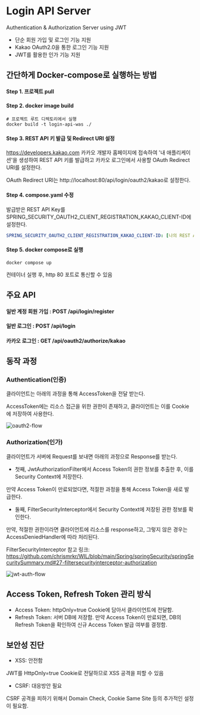 # Login API Server

Authentication & Authorization Server using JWT

- 단순 회원 가입 및 로그인 기능 지원
- Kakao OAuth2.0을 통한 로그인 기능 지원
- JWT를 활용한 인가 기능 지원

## 간단하게 Docker-compose로 실행하는 방법
#### Step 1. 프로젝트 pull
#### Step 2. docker image build
```shell
# 프로젝트 루트 디렉토리에서 실행
docker build -t login-api-was ./
```
#### Step 3. REST API 키 발급 및 Redirect URI 설정

https://developers.kakao.com 카카오 개발자 홈페이지에 접속하여 '내 애플리케이션'을 생성하여 REST API 키를 발급하고 카카오 로그인에서 사용할 OAuth Redirect URI를 설정한다.

OAuth Redirect URI는 http://localhost:80/api/login/oauth2/kakao로 설정한다.

#### Step 4. compose.yaml 수정

발급받은 REST API Key를 SPRING_SECURITY_OAUTH2_CLIENT_REGISTRATION_KAKAO_CLIENT-ID에 설정한다.

```yaml
SPRING_SECURITY_OAUTH2_CLIENT_REGISTRATION_KAKAO_CLIENT-ID: [나의 REST API KEY]
```

#### Step 5. docker compose로 실행
```shell
docker compose up
```
컨테이너 실행 후, http 80 포트로 통신할 수 있음

## 주요 API

#### 일반 계정 회원 가입 : POST /api/login/register

#### 일반 로그인 : POST /api/login

#### 카카오 로그인 : GET /api/oauth2/authorize/kakao

## 동작 과정

### Authentication(인증)

클라이언트는 아래의 과정을 통해 AccessToken을 전달 받는다.

AccessToken에는 리소스 접근을 위한 권한이 존재하고, 클라이언트는 이를 Cookie에 저장하여 사용한다.

![oauth2-flow](https://github.com/chrismrkr/common-kakao-auth/assets/62477958/54815ca1-b80e-4937-a0aa-e5383b2b1dae)

### Authorization(인가)

클라이언트가 서버에 Request를 보내면 아래의 과정으로 Response를 받는다.

+ 첫째, JwtAuthorizationFilter에서 Access Token의 권한 정보를 추출한 후, 이를 Security Context에 저장한다.

만약 Access Token이 만료되었다면, 적절한 과정을 통해 Access Token을 새로 발급한다.

+ 둘째, FilterSecurityInterceptor에서 Security Context에 저장된 권한 정보를 확인한다.

만약, 적절한 권한이라면 클라이언트에 리소스를 response하고, 그렇지 않은 경우는 AccessDeniedHandler에 따라 처리된다.

FilterSecurityInterceptor 참고 링크: https://github.com/chrismrkr/WIL/blob/main/Spring/springSecurity/springSecuritySummary.md#27-filtersecurityinterceptor-authorization

![jwt-auth-flow](https://github.com/chrismrkr/common-kakao-auth/assets/62477958/b5ebe6c2-c81a-4e19-81ca-34b9338b626c)

## Access Token, Refresh Token 관리 방식

+ Access Token: httpOnly=true Cookie에 담아서 클라이언트에 전달함.
+ Refresh Token: 서버 DB에 저장함. 만약 Access Token이 만료되면, DB의 Refresh Token을 확인하여 신규 Access Token 발급 여부를 결정함.

## 보안성 진단

+ XSS: 안전함

JWT를 HttpOnly=true Cookie로 전달하므로 XSS 공격을 피할 수 있음

+ CSRF: 대응방안 필요

CSRF 공격을 피하기 위해서 Domain Check, Cookie Same Site 등의 추가적인 설정이 필요함.


